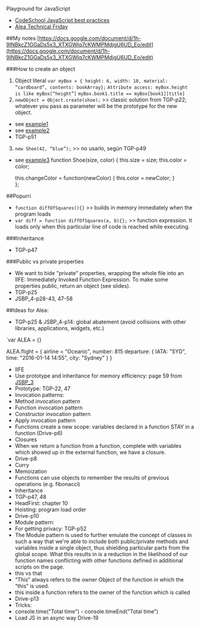 Playground for JavaScript

* [CodeSchool JavaScript best practices](./codeschool-javascript-best-practices/README.md)
* [Alea Technical Friday](./alea-technical-friday/README.md)


##My notes
[https://docs.google.com/document/d/1h-9INBkcZ1GGaDs5x3_XTXGWIq7cKWMPMdjgU6UD_Eo/edit](https://docs.google.com/document/d/1h-9INBkcZ1GGaDs5x3_XTXGWIq7cKWMPMdjgU6UD_Eo/edit)

###How to create an object
1. Object literal
		`var myBox = { height: 6, width: 10, material: “cardboard”, contents: bookArray};`
		`Attribute access: myBox.height is like myBox[“height”]`
		`myBox.book1.title == myBox[book1][title]`
2. `newObject = Object.create(shoe);` >> classic solution from TGP-p22; whatever you pass as parameter will be the prototype for the new object.
 * see [example1](./codeschool-javascript-best-practices/level3-the-crystal-of-caution/instanceof-example.js)
 * see [example2](./codeschool-javascript-best-practices/level3-the-crystal-of-caution/birds.js)
 * TGP-p51
3. `new Shoe(42, “blue”);` >> no usarlo, según TGP-p49
 * see [example3](./codeschool-javascript-best-practices/level3-the-crystal-of-caution/birds-example-try-catch.js)
function Shoe(size, color) {
	this.size = size;
	this.color = color;

	this.changeColor = function(newColor) {
		this.color = newColor;
	}	
};

##Popurri
* `function diffOfSquares(){}` >> builds in memory immediately when the program loads
* `var diff = function diffOfSquares(a, b){};` >> function expression. It loads only when this particular line of code is reached while executing.


###Inheritance
* TGP-p47

###Public vs private properties
* We want to hide "private" properties, wrapping the whole file into an IIFE: Immediately Invoked Function Expression.
To make some properties public, return an object (see slides).
* TGP-p25
* JSBP_4-p28-43, 47-58

##Ideas for Alea:
* TGP-p25 & JSBP_4-p14: global abatement (avoid collisions with other libraries, applications, widgets, etc.) 

`var ALEA = {}

ALEA.flight = {
	airline = "Oceanic",
	number: 815
	departure: {
		IATA: 	"SYD",
		time:	"2016-01-14 14:55",
		city: 	"Sydney"
	}
}

* IIFE
* Use prototype and inheritance for memory efficiency: page 59 from [JSBP_3](./codeschool-javascript-best-practices/slides/JSBP_4.pdf)
 * Prototype: TGP-22, 47
* Invocation patterns:
 * Method invocation pattern
 * Function invocation pattern
 * Constructor invocation pattern
 * Apply invocation pattern
* Functions create a new scope: variables declared in a function STAY in a function (Drive-p6)
* Closures
 * When we return a function from a function, complete with variables which showed up in the external function, we have a closure.
 * Drive-p8
* Curry
* Memoization
 * Functions can use objects to remember the results of previous operations (e.g. fibonacci)
* Inheritance
 * TGP-p47, 48
 * HeadFirst: chapter 10
* Hoisting: program load order
 * Drive-p10
* Module pattern:
 * For getting privacy: TGP-p52
 * The Module pattern is used to further emulate the concept of classes in such a way that we're able to include both public/private methods and variables inside a single object, thus shielding particular parts from the global scope. What this results in is a reduction in the likelihood of our function names conflicting with other functions defined in additional scripts on the page.
* this vs that
 * “This” always refers to the owner Object of the function in which the “this” is used.
 * this inside a function refers to the owner of the function which is called
 * Drive-p13
* Tricks:
 * console.time("Total time") - console.timeEnd("Total time")
 * Load JS in an async way Drive-19